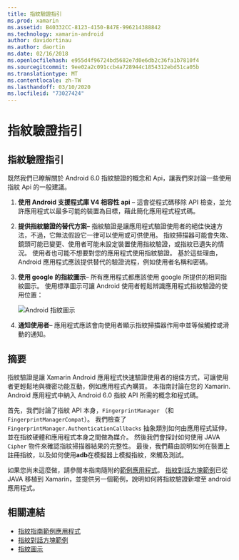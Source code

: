 ```yaml
---
title: 指紋驗證指引
ms.prod: xamarin
ms.assetid: B40332CC-8123-4150-B47E-996214388842
ms.technology: xamarin-android
author: davidortinau
ms.author: daortin
ms.date: 02/16/2018
ms.openlocfilehash: e955d4f96724bd5682e7d0e6db2c36fa1b7810f4
ms.sourcegitcommit: 9ee02a2c091ccb4a728944c1854312ebd51ca05b
ms.translationtype: MT
ms.contentlocale: zh-TW
ms.lasthandoff: 03/10/2020
ms.locfileid: "73027424"
---
```

# <a name="fingerprint-authentication-guidance"></a>指紋驗證指引

## <a name="fingerprint-authentication-guidance"></a>指紋驗證指引

既然我們已瞭解關於 Android 6.0 指紋驗證的概念和 Api，讓我們來討論一些使用指紋 Api 的一般建議。

1. **使用 Android 支援程式庫 V4 相容性 api** &ndash; 這會從程式碼移除 API 檢查，並允許應用程式以最多可能的裝置為目標，藉此簡化應用程式程式碼。
2. **提供指紋驗證的替代方案**&ndash; 指紋驗證是讓應用程式驗證使用者的絕佳快速方法，不過，它無法假設它一律可以使用或可供使用。 指紋掃描器可能會失敗、鏡頭可能已變更、使用者可能未設定裝置使用指紋驗證，或指紋已遺失的情況。 使用者也可能不想要對您的應用程式使用指紋驗證。 基於這些理由，Android 應用程式應該提供替代的驗證流程，例如使用者名稱和密碼。
3. **使用 google 的指紋圖示**&ndash; 所有應用程式都應該使用 google 所提供的相同指紋圖示。 使用標準圖示可讓 Android 使用者輕鬆辨識應用程式指紋驗證的使用位置： 
    
    ![Android 指紋圖示](summary-images/ic-fp-40px.png)
    
4. **通知使用者**&ndash; 應用程式應該會向使用者顯示指紋掃描器作用中並等候觸控或滑動的通知。 

## <a name="summary"></a>摘要

指紋驗證是讓 Xamarin Android 應用程式快速驗證使用者的絕佳方式，可讓使用者更輕鬆地與機密功能互動，例如應用程式內購買。 本指南討論在您的 Xamarin. Android 應用程式中納入 Android 6.0 指紋 API 所需的概念和程式碼。

首先，我們討論了指紋 API 本身，`FingerprintManager` （和 `FingerprintManagerCompat`）。 我們檢查了 `FingerprintManager.AuthenticationCallbacks` 抽象類別如何由應用程式延伸，並在指紋硬體和應用程式本身之間做為媒介。 然後我們會探討如何使用 JAVA `Cipher` 物件來確認指紋掃描器結果的完整性。 最後，我們藉由說明如何在裝置上註冊指紋，以及如何使用**adb**在模擬器上模擬指紋，來觸及測試。 

如果您尚未這麼做，請參閱本指南隨附的[範例應用程式](https://github.com/xamarin/monodroid-samples/tree/master/FingerprintGuide)。 [指紋對話方塊範例](https://docs.microsoft.com/samples/xamarin/monodroid-samples/android-m-fingerprintdialog)已從 JAVA 移植到 Xamarin，並提供另一個範例，說明如何將指紋驗證新增至 android 應用程式。

## <a name="related-links"></a>相關連結

- [指紋指南範例應用程式](https://github.com/xamarin/monodroid-samples/tree/master/FingerprintGuide)
- [指紋對話方塊範例](https://docs.microsoft.com/samples/xamarin/monodroid-samples/android-m-fingerprintdialog)
- [指紋圖示](https://raw.githubusercontent.com/xamarin/monodroid-samples/master/FingerprintGuide/FingerprintSampleApp/Resources/drawable-hdpi/ic_fp_40px.png)
